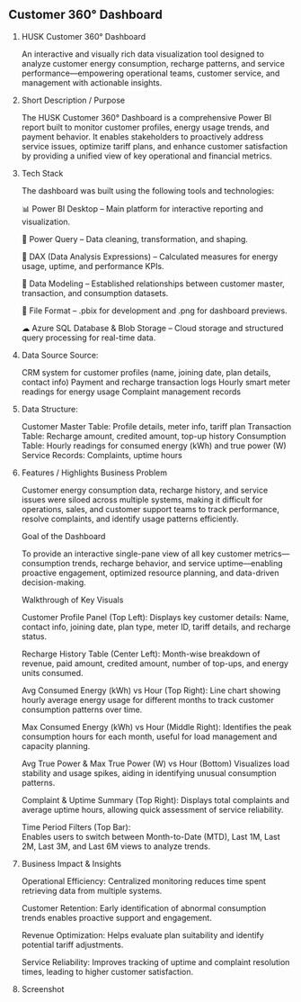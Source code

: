 ## Customer 360° Dashboard
1. HUSK Customer 360° Dashboard
   
   An interactive and visually rich data visualization tool designed to analyze customer energy consumption, recharge patterns, and service performance—empowering operational teams, customer service, and management with actionable insights.

2. Short Description / Purpose
   
   The HUSK Customer 360° Dashboard is a comprehensive Power BI report built to monitor customer profiles, energy usage trends, and payment behavior. It enables stakeholders to proactively address service issues, optimize tariff plans, and enhance customer satisfaction by providing a unified view of key operational and financial metrics.

5. Tech Stack
   
   The dashboard was built using the following tools and technologies:

   📊 Power BI Desktop – Main platform for interactive reporting and visualization.

   📂 Power Query – Data cleaning, transformation, and shaping.

   🧠 DAX (Data Analysis Expressions) – Calculated measures for energy usage, uptime, and performance KPIs.

   📝 Data Modeling – Established relationships between customer master, transaction, and consumption datasets.

   📁 File Format – .pbix for development and .png for dashboard previews.

   ☁ Azure SQL Database & Blob Storage – Cloud storage and structured query processing for real-time data.

4. Data Source
   Source:

   CRM system for customer profiles (name, joining date, plan details, contact info)
   Payment and recharge transaction logs
   Hourly smart meter readings for energy usage
   Complaint management records

5. Data Structure:

   Customer Master Table: Profile details, meter info, tariff plan
   Transaction Table: Recharge amount, credited amount, top-up history
   Consumption Table: Hourly readings for consumed energy (kWh) and true power (W)
   Service Records: Complaints, uptime hours

6. Features / Highlights
   Business Problem

   Customer energy consumption data, recharge history, and service issues were siloed across multiple systems, making it difficult for operations, sales, and customer support teams to track performance, resolve complaints, and identify usage patterns efficiently.

   Goal of the Dashboard

   To provide an interactive single-pane view of all key customer metrics—consumption trends, recharge behavior, and service uptime—enabling proactive engagement, optimized resource planning, and data-driven decision-making.

   Walkthrough of Key Visuals

   Customer Profile Panel (Top Left): 
   Displays key customer details: Name, contact info, joining date, plan type, meter ID, tariff details, and recharge status.

   Recharge History Table (Center Left):
   Month-wise breakdown of revenue, paid amount, credited amount, number of top-ups, and energy units consumed.

   Avg Consumed Energy (kWh) vs Hour (Top Right):
   Line chart showing hourly average energy usage for different months to track customer consumption patterns over time.

   Max Consumed Energy (kWh) vs Hour (Middle Right):
   Identifies the peak consumption hours for each month, useful for load management and capacity planning.

   Avg True Power & Max True Power (W) vs Hour (Bottom)
   Visualizes load stability and usage spikes, aiding in identifying unusual consumption patterns.

   Complaint & Uptime Summary (Top Right):
   Displays total complaints and average uptime hours, allowing quick assessment of service reliability.

   Time Period Filters (Top Bar):  
   Enables users to switch between Month-to-Date (MTD), Last 1M, Last 2M, Last 3M, and Last 6M views to analyze trends.

7. Business Impact & Insights
   
   Operational Efficiency: Centralized monitoring reduces time spent retrieving data from multiple systems.

   Customer Retention: Early identification of abnormal consumption trends enables proactive support and engagement.

   Revenue Optimization: Helps evaluate plan suitability and identify potential tariff adjustments.

   Service Reliability: Improves tracking of uptime and complaint resolution times, leading to higher customer satisfaction.

8. Screenshot
<!--
**AnishaChoubey/AnishaChoubey** is a ✨ _special_ ✨ repository because its `README.md` (this file) appears on your GitHub profile.

Here are some ideas to get you started:

- 🔭 I’m currently working on ...
- 🌱 I’m currently learning ...
- 👯 I’m looking to collaborate on ...
- 🤔 I’m looking for help with ...
- 💬 Ask me about ...
- 📫 How to reach me: ...
- 😄 Pronouns: ...
- ⚡ Fun fact: ...
-->
